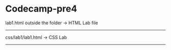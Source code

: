 # Codecamp-pre4
lab1.html outside the folder -> HTML Lab file <hr>
css/lab1/lab1.html -> CSS Lab <hr>

